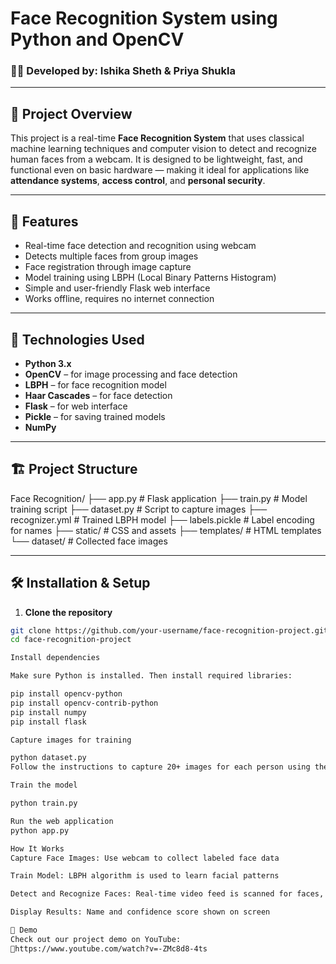 # Face Recognition System using Python and OpenCV

### 👩‍💻 Developed by: Ishika Sheth & Priya Shukla

---

## 📌 Project Overview

This project is a real-time **Face Recognition System** that uses classical machine learning techniques and computer vision to detect and recognize human faces from a webcam. It is designed to be lightweight, fast, and functional even on basic hardware — making it ideal for applications like **attendance systems**, **access control**, and **personal security**.

---

## 🎯 Features

- Real-time face detection and recognition using webcam
- Detects multiple faces from group images
- Face registration through image capture
- Model training using LBPH (Local Binary Patterns Histogram)
- Simple and user-friendly Flask web interface
- Works offline, requires no internet connection

---

## 🧠 Technologies Used

- **Python 3.x**
- **OpenCV** – for image processing and face detection
- **LBPH** – for face recognition model
- **Haar Cascades** – for face detection
- **Flask** – for web interface
- **Pickle** – for saving trained models
- **NumPy**

---

## 🏗️ Project Structure

Face Recognition/
├── app.py # Flask application
├── train.py # Model training script
├── dataset.py # Script to capture images
├── recognizer.yml # Trained LBPH model
├── labels.pickle # Label encoding for names
├── static/ # CSS and assets
├── templates/ # HTML templates
└── dataset/ # Collected face images


---

## 🛠️ Installation & Setup

1. **Clone the repository**

```bash
git clone https://github.com/your-username/face-recognition-project.git
cd face-recognition-project

Install dependencies

Make sure Python is installed. Then install required libraries:

pip install opencv-python
pip install opencv-contrib-python
pip install numpy
pip install flask

Capture images for training

python dataset.py
Follow the instructions to capture 20+ images for each person using the webcam.

Train the model

python train.py

Run the web application
python app.py

How It Works
Capture Face Images: Use webcam to collect labeled face data

Train Model: LBPH algorithm is used to learn facial patterns

Detect and Recognize Faces: Real-time video feed is scanned for faces, matched against trained data

Display Results: Name and confidence score shown on screen

📸 Demo
Check out our project demo on YouTube:
🔗https://www.youtube.com/watch?v=-ZMc8d8-4ts
